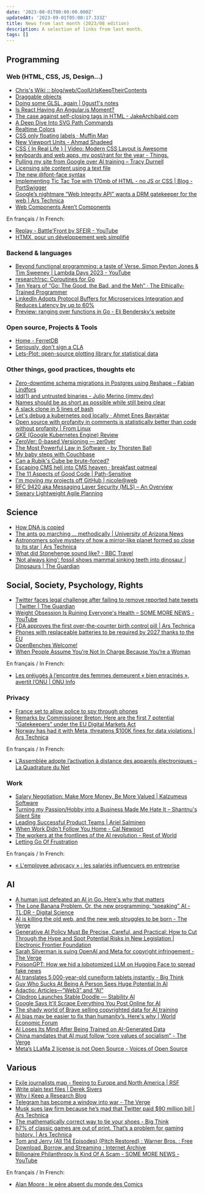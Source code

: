 ```yaml
---
date: '2023-08-01T00:00:00.000Z'
updatedAt: '2023-09-01T05:00:17.333Z'
title: News from last month (2023/08 edition)
description: A selection of links from last month.
tags: []
---
```

## Programming

### Web (HTML, CSS, JS, Design...)

- [Chris's Wiki :: blog/web/CoolUrlsKeepTheirContents](https://utcc.utoronto.ca/~cks/space/blog/web/CoolUrlsKeepTheirContents) <!-- TAGS: 2023-07,dev,web -->
- [Draggable objects](https://www.redblobgames.com/making-of/draggable/) <!-- TAGS: 2023-07,dev,web -->
- [Doing some GLSL, again | 0gust1's notes](https://0gust1.neocities.org/logs/2023-07-01_glsl) <!-- TAGS: 2023-07,dev,web -->
- [Is React Having An Angular.js Moment?](https://marmelab.com/blog/2023/06/05/react-angularjs-moment.html) <!-- TAGS: 2023-07,dev,web -->
- [The case against self-closing tags in HTML - JakeArchibald.com](https://jakearchibald.com/2023/against-self-closing-tags-in-html/) <!-- TAGS: 2023-07,dev,web -->
- [A Deep Dive Into SVG Path Commands](https://www.nan.fyi/svg-paths) <!-- TAGS: 2023-07,dev,web -->
- [Realtime Colors](https://realtimecolors.com/) <!-- TAGS: 2023-07,dev,web -->
- [CSS only floating labels · Muffin Man](https://muffinman.io/blog/css-only-floating-input-labels/) <!-- TAGS: 2023-07,dev,web -->
- [New Viewport Units - Ahmad Shadeed](https://ishadeed.com/article/new-viewport-units/) <!-- TAGS: 2023-07,dev,web -->
- [CSS { In Real Life } | Video: Modern CSS Layout is Awesome](https://css-irl.info/video-modern-css-layout-is-awesome/) <!-- TAGS: 2023-07,dev,web -->
- [keyboards and web apps, my post/rant for the year - Things.](https://pb.co.za/keyboards-and-web-apps-my-post-slash-rant-for-the-year) <!-- TAGS: 2023-07,dev,web -->
- [Pulling my site from Google over AI training – Tracy Durnell](https://tracydurnell.com/2023/07/11/pulling-my-site-from-google-over-ai-training/) <!-- TAGS: 2023-07,dev,web -->
- [Licensing site content using a text file](https://werd.io/2023/licensing-site-content-using-a-text-file) <!-- TAGS: 2023-07,dev,web -->
- [The new @font-face syntax](https://fullystacked.net/posts/new-font-face-syntax/) <!-- TAGS: 2023-07,dev,web -->
- [Implementing Tic Tac Toe with 170mb of HTML - no JS or CSS | Blog - PortSwigger](https://portswigger.net/blog/tic-tac-toe-in-html) <!-- TAGS: 2023-07,dev,web -->
- [Google’s nightmare “Web Integrity API” wants a DRM gatekeeper for the web | Ars Technica](https://arstechnica.com/gadgets/2023/07/googles-web-integrity-api-sounds-like-drm-for-the-web/) <!-- TAGS: 2023-07,dev,web -->
- [Web Components Aren’t Components](https://keithjgrant.com/posts/2023/07/web-components-arent-components/) <!-- TAGS: 2023-07,dev,web -->

En français / In French:

- [Replay - Battle'Front by SFEIR - YouTube](https://www.youtube.com/watch?v=LbeShbEdI1w) <!-- TAGS: 2023-07,dev,fr,web -->
- [HTMX, pour un développement web simplifié](https://www.sfeir.dev/front/htmx-pour-un-developpement-web-simplifie-vous-avez-peut-etre-la-chance-davoir-connu-lage-des-pages-web-statiques-sans-interactions-puis-lavenement-de-flash-et-jquery-pour-finir-aujourdh/) <!-- TAGS: 2023-07,dev,fr,web -->

### Backend & languages

- [Beyond functional programming: a taste of Verse. Simon Peyton Jones & Tim Sweeney | Lambda Days 2023 - YouTube](https://www.youtube.com/watch?v=OJv8rFap0Nw) <!-- TAGS: 2023-07,backend,dev -->
- [research!rsc: Coroutines for Go](https://research.swtch.com/coro) <!-- TAGS: 2023-07,backend,dev -->
- [Ten Years of “Go: The Good, the Bad, and the Meh” · The Ethically-Trained Programmer](https://blog.carlmjohnson.net/post/2023/ten-years-of-go-good-bad-meh/) <!-- TAGS: 2023-07,backend,dev -->
- [LinkedIn Adopts Protocol Buffers for Microservices Integration and Reduces Latency by up to 60%](https://www.infoq.com/news/2023/07/linkedin-protocol-buffers-restli/) <!-- TAGS: 2023-07,backend,dev -->
- [Preview: ranging over functions in Go - Eli Bendersky's website](https://eli.thegreenplace.net/2023/preview-ranging-over-functions-in-go/) <!-- TAGS: 2023-07,backend,dev -->

### Open source, Projects & Tools

- [Home - FerretDB](https://www.ferretdb.io/) <!-- TAGS: 2023-07,opensource -->
- [Seriously, don't sign a CLA](https://drewdevault.com/2023/07/04/Dont-sign-a-CLA-2.html) <!-- TAGS: 2023-07,opensource -->
- [Lets-Plot: open-source plotting library for statistical data](https://lets-plot.org/) <!-- TAGS: 2023-07,opensource -->

### Other things, good practices, thoughts etc

- [Zero-downtime schema migrations in Postgres using Reshape – Fabian Lindfors](https://fabianlindfors.se/blog/schema-migrations-in-postgres-using-reshape/) <!-- TAGS: 2023-07,dev,various -->
- [ldd(1) and untrusted binaries - Julio Merino (jmmv.dev)](https://jmmv.dev/2023/07/ldd-untrusted-binaries.html) <!-- TAGS: 2023-07,dev,various -->
- [Names should be as short as possible while still being clear](https://benhoyt.com/writings/short-names/) <!-- TAGS: 2023-07,dev,various -->
- [A slack clone in 5 lines of bash](https://the-dam.org/docs/explanations/suc.html) <!-- TAGS: 2023-07,dev,various -->
- [Let's debug a kubernetes pod locally · Ahmet Enes Bayraktar](https://aeb-dev.me/posts/lets-debug-a-kubernetes-pod-locally/) <!-- TAGS: 2023-07,dev,various -->
- [Open source with profanity in comments is statistically better than code without profanity | From Linux](https://blog.desdelinux.net/en/open-source-with-profanity-in-comments-is-statistically-better-than-code-without-it/) <!-- TAGS: 2023-07,dev,various -->
- [GKE (Google Kubernetes Engine) Review](https://matduggan.com/gke-google-kubernetes-engine-review/) <!-- TAGS: 2023-07,dev,various -->
- [ZeroVer: 0-based Versioning — zer0ver](https://0ver.org/) <!-- TAGS: 2023-07,dev,various -->
- [The Most Powerful Law in Software - by Thorsten Ball](https://registerspill.thorstenball.com/p/the-most-powerful-law-in-software) <!-- TAGS: 2023-07,dev,various -->
- [My baby steps with Couchbase](https://k33g.hashnode.dev/my-baby-steps-with-couchbase) <!-- TAGS: 2023-07,dev,various -->
- [Can a Rubik's Cube be brute-forced?](https://www.stylewarning.com/posts/brute-force-rubiks-cube/) <!-- TAGS: 2023-07,dev,various -->
- [Escaping CMS hell into CMS heaven · breakfast oatmeal](https://blog.oat.zone/cohost-blogger/) <!-- TAGS: 2023-07,dev,various -->
- [The 11 Aspects of Good Code | Path-Sensitive](https://www.pathsensitive.com/2023/07/the-11-aspects-of-good-code.html) <!-- TAGS: 2023-07,dev,various -->
- [I'm moving my projects off GitHub | nicole@web](https://ntietz.com/blog/moving-off-github/) <!-- TAGS: 2023-07,dev,various -->
- [RFC 9420 aka Messaging Layer Security (MLS) – An Overview](https://blog.phnx.im/rfc-9420-mls/) <!-- TAGS: 2023-07,dev,various -->
- [Sweary Lightweight Agile Planning](https://slap.pm/) <!-- TAGS: 2023-07,dev,various -->

## Science

- [How DNA is copied](https://knowablemagazine.org/article/living-world/2023/how-dna-is-copied) <!-- TAGS: 2023-07,science -->
- [The ants go marching … methodically | University of Arizona News](https://news.arizona.edu/story/ants-go-marching-%E2%80%A6-methodically) <!-- TAGS: 2023-07,science -->
- [Astronomers solve mystery of how a mirror-like planet formed so close to its star | Ars Technica](https://arstechnica.com/space/2023/07/astronomers-solve-mystery-of-how-a-mirror-like-planet-formed-so-close-to-its-star/) <!-- TAGS: 2023-07,science -->
- [What did Stonehenge sound like? - BBC Travel](https://www.bbc.com/travel/article/20230601-what-did-stonehenge-sound-like) <!-- TAGS: 2023-07,science -->
- [‘Not always king’: fossil shows mammal sinking teeth into dinosaur | Dinosaurs | The Guardian](https://www.theguardian.com/science/2023/jul/18/mesozoic-fossil-dinosaur-mammal-fight) <!-- TAGS: 2023-07,science -->

## Social, Society, Psychology, Rights

- [Twitter faces legal challenge after failing to remove reported hate tweets | Twitter | The Guardian](https://www.theguardian.com/technology/2023/jul/10/twitter-faces-legal-challenge-after-failing-to-remove-reported-hate-tweets) <!-- TAGS: 2023-07,social -->
- [Weight Obsession Is Ruining Everyone's Health – SOME MORE NEWS - YouTube](https://www.youtube.com/watch?v=lToSQeerP38) <!-- TAGS: 2023-07,social -->
- [FDA approves the first over-the-counter birth control pill | Ars Technica](https://arstechnica.com/health/2023/07/fda-approves-the-first-over-the-counter-birth-control-pill/?utm_social-type=owned) <!-- TAGS: 2023-07,social -->
- [Phones with replaceable batteries to be required by 2027 thanks to the EU](https://www.androidauthority.com/phones-with-replaceable-batteries-2027-3345155/) <!-- TAGS: 2023-07,social -->
- [OpenBenches Welcome!](https://openbenches.org/) <!-- TAGS: 2023-07,social -->
- [When People Assume You’re Not In Charge Because You’re a Woman](https://hbr.org/2021/12/when-people-assume-youre-not-in-charge-because-youre-a-woman) <!-- TAGS: 2023-07,social -->

En français / In French:

- [Les préjugés à l’encontre des femmes demeurent « bien enracinés », avertit l’ONU | ONU Info](https://news.un.org/fr/story/2023/06/1136017) <!-- TAGS: 2023-07,fr,social -->

### Privacy

- [France set to allow police to spy through phones](https://www.lemonde.fr/en/france/article/2023/07/06/france-set-to-allow-police-to-spy-through-phones_6044269_7.html) <!-- TAGS: 2023-07,privacy -->
- [Remarks by Commissioner Breton: Here are the first 7 potential “Gatekeepers” under the EU Digital Markets Act](https://ec.europa.eu/commission/presscorner/detail/en/STATEMENT_23_3674) <!-- TAGS: 2023-07,privacy -->
- [Norway has had it with Meta, threatens $100K fines for data violations | Ars Technica](https://arstechnica.com/tech-policy/2023/07/norway-has-had-it-with-meta-threatens-100k-fines-for-data-violations/) <!-- TAGS: 2023-07,privacy -->

En français / In French:

- [L’Assemblée adopte l’activation à distance des appareils électroniques – La Quadrature du Net](https://www.laquadrature.net/2023/07/25/lassemblee-adopte-lactivation-a-distance-des-appareils-electroniques/) <!-- TAGS: 2023-07,fr,privacy -->

### Work

- [Salary Negotiation: Make More Money, Be More Valued | Kalzumeus Software](https://www.kalzumeus.com/2012/01/23/salary-negotiation/) <!-- TAGS: 2023-07,work -->
- [Turning my Passion/Hobby into a Business Made Me Hate It – Shantnu's Silent Site](https://shant.nu/turning-my-passion-hobby-into-a-business-made-me-hate-it/) <!-- TAGS: 2023-07,work -->
- [Leading Successful Product Teams | Ariel Salminen](https://arie.ls/2023/leading-successful-product-teams/) <!-- TAGS: 2023-07,work -->
- [When Work Didn't Follow You Home - Cal Newport](https://calnewport.com/when-work-didnt-follow-you-home/) <!-- TAGS: 2023-07,work -->
- [The workers at the frontlines of the AI revolution - Rest of World](https://restofworld.org/2023/ai-revolution-outsourced-workers/) <!-- TAGS: 2023-07,work -->
- [Letting Go Of Frustration](https://boagworld.com/emails/letting-go-of-frustration) <!-- TAGS: 2023-07,work -->

En français / In French:

- [« L'employee advocacy » : les salariés influencuers en entreprise](https://www.welcometothejungle.com/fr/articles/employee-advocacy-demain-tous-obliges-d-etre-des-influenceurs-de-nos-boites) <!-- TAGS: 2023-07,fr,work -->

## AI

- [A human just defeated an AI in Go. Here's why that matters](https://www.zmescience.com/future/a-human-just-defeated-an-ai-in-go-heres-why-that-matters/) <!-- TAGS: 2023-07,ai -->
- [The Lone Banana Problem. Or, the new programming: “speaking” AI - TL;DR - Digital Science](https://www.digital-science.com/tldr/article/the-lone-banana-problem-or-the-new-programming-speaking-ai/) <!-- TAGS: 2023-07,ai -->
- [AI is killing the old web, and the new web struggles to be born - The Verge](https://www.theverge.com/2023/6/26/23773914/ai-large-language-models-data-scraping-generation-remaking-web) <!-- TAGS: 2023-07,ai -->
- [Generative AI Policy Must Be Precise, Careful, and Practical: How to Cut Through the Hype and Spot Potential Risks in New Legislation | Electronic Frontier Foundation](https://www.eff.org/deeplinks/2023/07/generative-ai-policy-must-be-precise-careful-and-practical-how-cut-through-hype) <!-- TAGS: 2023-07,ai -->
- [Sarah Silverman is suing OpenAI and Meta for copyright infringement - The Verge](https://www.theverge.com/2023/7/9/23788741/sarah-silverman-openai-meta-chatgpt-llama-copyright-infringement-chatbots-artificial-intelligence-ai) <!-- TAGS: 2023-07,ai -->
- [PoisonGPT: How we hid a lobotomized LLM on Hugging Face to spread fake news](https://blog.mithrilsecurity.io/poisongpt-how-we-hid-a-lobotomized-llm-on-hugging-face-to-spread-fake-news/) <!-- TAGS: 2023-07,ai -->
- [AI translates 5,000-year-old cuneiform tablets instantly - Big Think](https://bigthink.com/the-future/ai-translates-cuneiform/) <!-- TAGS: 2023-07,ai -->
- [Guy Who Sucks At Being A Person Sees Huge Potential In AI](https://www.theonion.com/guy-who-sucks-at-being-a-person-sees-huge-potential-in-1850488022) <!-- TAGS: 2023-07,ai -->
- [Adactio: Articles—“Web3” and “AI”](https://adactio.com/articles/20290) <!-- TAGS: 2023-07,ai -->
- [Clipdrop Launches Stable Doodle — Stability AI](https://stability.ai/blog/clipdrop-launches-stable-doodle) <!-- TAGS: 2023-07,ai -->
- [Google Says It'll Scrape Everything You Post Online for AI](https://gizmodo.com/google-says-itll-scrape-everything-you-post-online-for-1850601486) <!-- TAGS: 2023-07,ai -->
- [The shady world of Brave selling copyrighted data for AI training](https://stackdiary.com/brave-selling-copyrighted-data-for-ai-training/) <!-- TAGS: 2023-07,ai -->
- [AI bias may be easier to fix than humanity’s. Here's why | World Economic Forum](https://www.weforum.org/agenda/2023/06/why-ai-bias-may-be-easier-to-fix-than-humanity-s/) <!-- TAGS: 2023-07,ai -->
- [AI Loses Its Mind After Being Trained on AI-Generated Data](https://news.yahoo.com/ai-loses-mind-being-trained-195613947.html) <!-- TAGS: 2023-07,ai -->
- [China mandates that AI must follow “core values of socialism” - The Verge](https://www.theverge.com/2023/7/14/23794974/china-generative-ai-regulations-alibaba-baidu) <!-- TAGS: 2023-07,ai -->
- [Meta’s LLaMa 2 license is not Open Source - Voices of Open Source](https://blog.opensource.org/metas-llama-2-license-is-not-open-source/) <!-- TAGS: 2023-07,ai -->

## Various

- [Exile journalists map - fleeing to Europe and North America | RSF](https://rsf.org/en/exile-journalists-map-fleeing-europe-and-north-america) <!-- TAGS: 2023-07,various -->
- [Write plain text files | Derek Sivers](https://sive.rs/plaintext) <!-- TAGS: 2023-07,various -->
- [Why I Keep a Research Blog](https://gregorygundersen.com/blog/2020/01/12/why-research-blog/) <!-- TAGS: 2023-07,various -->
- [Telegram has become a window into war - The Verge](https://www.theverge.com/2023/7/7/23786422/telegram-russia-war-news-blogging-censorship-disinformation) <!-- TAGS: 2023-07,various -->
- [Musk sues law firm because he’s mad that Twitter paid $90 million bill | Ars Technica](https://arstechnica.com/tech-policy/2023/07/musk-sues-law-firm-because-hes-mad-that-twitter-paid-90-million-bill/) <!-- TAGS: 2023-07,various -->
- [The mathematically correct way to tie your shoes - Big Think](https://bigthink.com/starts-with-a-bang/math-tie-shoes-correct/) <!-- TAGS: 2023-07,various -->
- [87% of classic games are out of print. That’s a problem for gaming history. | Ars Technica](https://arstechnica.com/gaming/2023/07/87-of-classic-games-are-out-of-print-thats-a-problem-for-gaming-history/) <!-- TAGS: 2023-07,various -->
- [Tom and Jerry (All 114 Episodes) (Pitch Restored) : Warner Bros. : Free Download, Borrow, and Streaming : Internet Archive](https://archive.org/details/tom-and-jerry-all-114-episodes) <!-- TAGS: 2023-07,various -->
- [Billionaire Philanthropy Is Kind Of A Scam - SOME MORE NEWS - YouTube](https://www.youtube.com/watch?v=69AtkAHkKEc) <!-- TAGS: 2023-07,various -->

En français / In French:

- [Alan Moore : le père absent du monde des Comics](https://www.radiofrance.fr/franceinter/podcasts/blockbusters/blockbusters-du-mardi-11-juillet-2023-6809360) <!-- TAGS: 2023-07,fr,various -->
